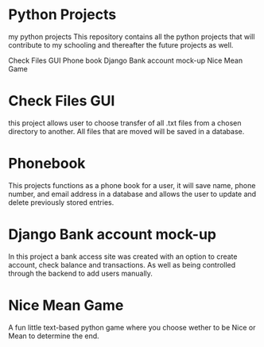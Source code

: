 # Python Projects
 my python projects
This repository contains all the python projects that will contribute to my schooling and thereafter the future projects as well.

Check Files GUI
Phone book
Django Bank account mock-up
Nice Mean Game

#  Check Files GUI
this project allows user to choose transfer of all .txt files from a chosen directory to another.
All files that are moved will be saved in a database.

# Phonebook
This projects functions as a phone book for a user, it will save name, phone number, and email address in a database and allows the user to update and delete previously stored entries.

# Django Bank account mock-up
In this project a bank access site was created with an option to create account, check balance and transactions. As well as being controlled through the backend to add users manually.

# Nice Mean Game
A fun little text-based python game where you choose wether to be Nice or Mean to determine the end.
